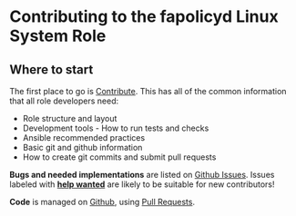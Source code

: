 # Contributing to the fapolicyd Linux System Role

## Where to start

The first place to go is [Contribute](https://linux-system-roles.github.io/contribute.html).
This has all of the common information that all role developers need:

* Role structure and layout
* Development tools - How to run tests and checks
* Ansible recommended practices
* Basic git and github information
* How to create git commits and submit pull requests

**Bugs and needed implementations** are listed on
[Github Issues](https://github.com/linux-system-roles/fapolicyd/issues).
Issues labeled with
[**help wanted**](https://github.com/linux-system-roles/fapolicyd/issues?q=is%3Aissue+is%3Aopen+label%3A%22help+wanted%22)
are likely to be suitable for new contributors!

**Code** is managed on [Github](https://github.com/linux-system-roles/fapolicyd), using
[Pull Requests](https://help.github.com/en/github/collaborating-with-issues-and-pull-requests/about-pull-requests).
